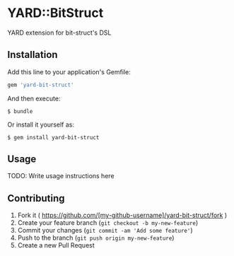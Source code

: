 # YARD::BitStruct

YARD extension for bit-struct's DSL

## Installation

Add this line to your application's Gemfile:

```ruby
gem 'yard-bit-struct'
```

And then execute:

    $ bundle

Or install it yourself as:

    $ gem install yard-bit-struct

## Usage

TODO: Write usage instructions here

## Contributing

1. Fork it ( https://github.com/[my-github-username]/yard-bit-struct/fork )
2. Create your feature branch (`git checkout -b my-new-feature`)
3. Commit your changes (`git commit -am 'Add some feature'`)
4. Push to the branch (`git push origin my-new-feature`)
5. Create a new Pull Request
